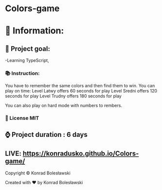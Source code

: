 # Colors-game


#  :book: Information:

## :newspaper: Project goal:
-Learning TypeScript,


### :books: Instruction:
You have to remember the same colors and then find them to win.
You can play on time:
Level Latwy offers 60 seconds for play
Level Sredni offers 120 seconds for play
Level Trudny offers 180 seconds for play

You can also play on hard mode with numbers to rembers.


### :open_file_folder: License MIT
## :watch: Project duration : 6 days

## LIVE: https://konradusko.github.io/Colors-game/
 Copyright © Konrad Bolesławski
 
 Created with :heart: by Konrad Bolesławski
